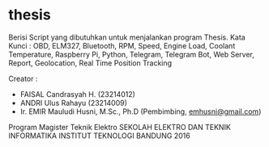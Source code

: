 # thesis
Berisi Script yang dibutuhkan untuk menjalankan program Thesis. 
Kata Kunci : OBD, ELM327, Bluetooth, RPM, Speed, Engine Load, Coolant Temperature, Raspberry Pi, Python, Telegram, Telegram               Bot, Web Server, Report, Geolocation, Real Time Position Tracking
            
Creator :
- FAISAL Candrasyah H. (23214012)
- ANDRI Ulus Rahayu (23214009)
- Ir. EMIR Mauludi Husni, M.Sc., Ph.D (Pembimbing, emhusni@gmail.com)


Program Magister Teknik Elektro
SEKOLAH ELEKTRO DAN TEKNIK INFORMATIKA
INSTITUT TEKNOLOGI BANDUNG
2016
